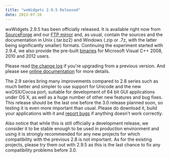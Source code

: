 ```yaml
---
title: "wxWidgets 2.9.5 Released"
date: 2013-07-16
---
```


wxWidgets 2.9.5 has been officially released. It is available right now from
[SourceForge][1] and our [FTP mirror][2] and, as usual, contain the sources and
the documentation in Unix (.tar.bz2) and Windows (.zip or .7z, with the latter
being significantly smaller) formats. Continuing the experiment started with
2.9.4, we also provide the pre-built [binaries][3] for Microsoft Visual C++
2008, 2010 and 2012 users.

<!--more-->

Please read [the change log][4] if you're upgrading from a previous version.
And please see [online documentation][5] for more details.

The 2.9 series bring many improvements compared to 2.8 series such as much
better and simpler to use support for Unicode and the new wxOSX/Cocoa port,
suitable for development of 64 bit GUI applications under OS X, as well as a
huge number of other new features and bug fixes. This release should be the
last one before the 3.0 release planned soon, so testing it is even more
important than usual. Please do download it, build your applications with it
and [report bugs][6] if anything doesn't work correctly.

Also notice that while this is still officially a development release, we
consider it to be stable enough to be used in production environment and using
it is strongly recommended for any new projects for which compatibility with
the previous 2.8 is not important. As for the existing projects, please try
them out with 2.9.5 as this is the last chance to fix any compatibility
problems before 3.0.

[1]: https://sourceforge.net/downloads/wxwindows/2.9.4/
[2]: ftp://ftp.wxwidgets.org/pub/2.9.5/
[3]: https://sourceforge.net/downloads/wxwindows/2.9.5/binaries/
[4]: https://sourceforge.net/projects/wxwindows/files/2.9.5/changes.txt
[5]: http://docs.wxwidgets.org/2.9.5/
[6]: https://trac.wxwidgets.org/newticket